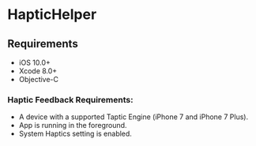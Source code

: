 # HapticHelper


## Requirements

- iOS 10.0+
- Xcode 8.0+
- Objective-C

### Haptic Feedback Requirements:
- A device with a supported Taptic Engine (iPhone 7 and iPhone 7 Plus).
- App is running in the foreground.
- System Haptics setting is enabled.
